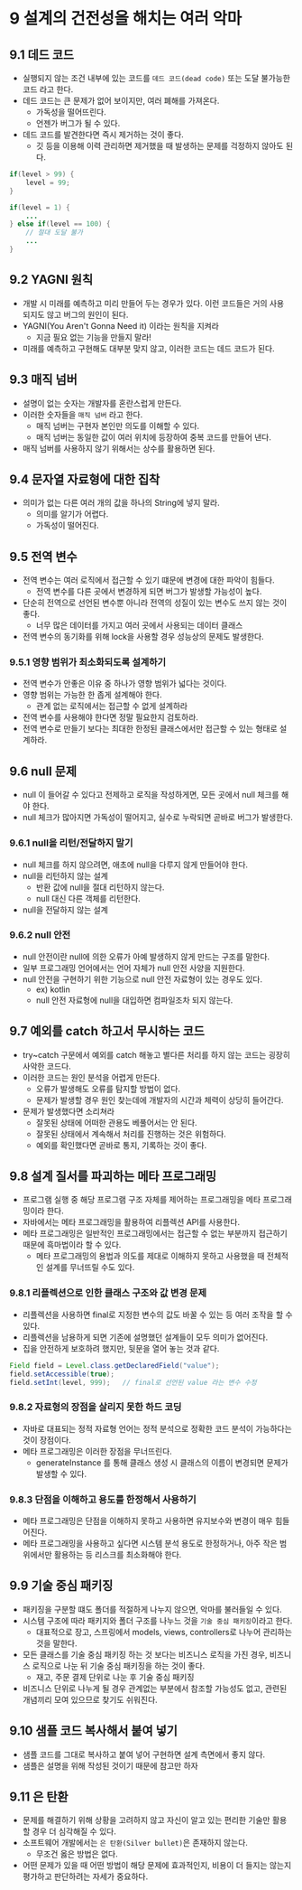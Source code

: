 # 9 설계의 건전성을 해치는 여러 악마

## 9.1 데드 코드

- 실행되지 않는 조건 내부에 있는 코드를 `데드 코드(dead code)` 또는 도달 불가능한 코드 라고 한다.
- 데드 코드는 큰 문제가 없어 보이지만, 여러 폐해를 가져온다.
  - 가독성을 떨어뜨린다.
  - 언젠가 버그가 될 수 있다.
- 데드 코드를 발견한다면 즉시 제거하는 것이 좋다.
  - 깃 등을 이용해 이력 관리하면 제거했을 때 발생하는 문제를 걱정하지 않아도 된다.

```java
if(level > 99) {
    level = 99;
}

if(level = 1) {
    ...
} else if(level == 100) {
    // 절대 도달 불가
    ...
}
```

## 9.2 YAGNI 원칙

- 개발 시 미래를 예측하고 미리 만들어 두는 경우가 있다. 이런 코드들은 거의 사용 되지도 않고 버그의 원인이 된다.
- YAGNI(You Aren't Gonna Need it) 이라는 원칙을 지켜라
  - 지금 필요 없는 기능을 만들지 말라!
- 미래를 예측하고 구현해도 대부분 맞지 않고, 이러한 코드는 데드 코드가 된다.

## 9.3 매직 넘버

- 설명이 없는 숫자는 개발자를 혼란스럽게 만든다.
- 이러한 숫자들을 `매직 넘버` 라고 한다.
  - 매직 넘버는 구현자 본인만 의도를 이해할 수 있다.
  - 매직 넘버는 동일한 값이 여러 위치에 등장하여 중복 코드를 만들어 낸다.
- 매직 넘버를 사용하지 않기 위해서는 상수를 활용하면 된다.

## 9.4 문자열 자료형에 대한 집착

- 의미가 없는 다른 여러 개의 값을 하나의 String에 넣지 말라.
  - 의미를 알기가 어렵다.
  - 가독성이 떨어진다.

## 9.5 전역 변수

- 전역 변수는 여러 로직에서 접근할 수 있기 떄문에 변경에 대한 파악이 힘들다.
  - 전역 변수를 다른 곳에서 변경하게 되면 버그가 발생할 가능성이 높다.
- 단순히 전역으로 선언된 변수뿐 아니라 전역의 성질이 있는 변수도 쓰지 않는 것이 좋다.
  - 너무 많은 데이터를 가지고 여러 곳에서 사용되는 데이터 클래스
- 전역 변수의 동기화를 위해 lock을 사용할 경우 성능상의 문제도 발생한다.

### 9.5.1 영향 범위가 최소화되도록 설계하기

- 전역 변수가 안좋은 이유 중 하나가 영향 범위가 넓다는 것이다.
- 영향 범위는 가능한 한 좁게 설계해야 한다.
  - 관계 없는 로직에서는 접근할 수 없게 설계하라
- 전역 변수를 사용해야 한다면 정말 필요한지 검토하라.
- 전역 변수로 만들기 보다는 최대한 한정된 클래스에서만 접근할 수 있는 형태로 설계하라.

## 9.6 null 문제

- null 이 들어갈 수 있다고 전제하고 로직을 작성하게면, 모든 곳에서 null 체크를 해야 한다.
- null 체크가 많아지면 가독성이 떨어지고, 실수로 누락되면 곧바로 버그가 발생한다.

### 9.6.1 null을 리턴/전달하지 말기

- null 체크를 하지 않으려면, 애초에 null을 다루지 않게 만들어야 한다.
- null을 리턴하지 않는 설계
  - 반환 값에 null을 절대 리턴하지 않는다.
  - null 대신 다른 객체를 리턴한다.
- null을 전달하지 않는 설계

### 9.6.2 null 안전

- null 안전이란 null에 의한 오류가 아예 발생하지 않게 만드는 구조를 말한다.
- 일부 프로그래밍 언어에서는 언어 자체가 null 안전 사양을 지원한다.
- null 안전을 구현하기 위한 기능으로 null 안전 자료형이 있는 경우도 있다.
  - ex) kotlin
  - null 안전 자료형에 null을 대입하면 컴파일조차 되지 않는다.

## 9.7 예외를 catch 하고서 무시하는 코드

- try~catch 구문에서 예외를 catch 해놓고 별다른 처리를 하지 않는 코드는 굉장히 사악한 코드다.
- 이러한 코드는 원인 분석을 어렵게 만든다.
  - 오류가 발생해도 오류를 탐지할 방법이 없다.
  - 문제가 발생할 경우 원인 찾는데에 개발자의 시간과 체력이 상당히 들어간다.
- 문제가 발생했다면 소리쳐라
  - 잘못된 상태에 어떠한 관용도 베풀어서는 안 된다.
  - 잘못된 상태에서 계속해서 처리를 진행하는 것은 위험하다.
  - 예외를 확인했다면 곧바로 통지, 기록하는 것이 좋다.

## 9.8 설계 질서를 파괴하는 메타 프로그래밍

- 프로그램 실행 중 해당 프로그램 구조 자체를 제어하는 프로그래밍을 메타 프로그래밍이라 한다.
- 자바에서는 메타 프로그래밍을 활용하여 리플렉션 API를 사용한다.
- 메타 프로그래밍은 일반적인 프로그래밍에서는 접근할 수 없는 부분까지 접근하기 때문에 흑마법이라 할 수 있다.
  - 메타 프로그래밍의 용법과 의도를 제대로 이해하지 못하고 사용했을 때 전체적인 설계를 무너뜨릴 수도 있다.

### 9.8.1 리플렉션으로 인한 클래스 구조와 값 변경 문제

- 리플렉션을 사용하면 final로 지정한 변수의 값도 바꿀 수 있는 등 여러 조작을 할 수 있다.
- 리플렉션을 남용하게 되면 기존에 설명했던 설계들이 모두 의미가 없어진다.
- 집을 안전하게 보호하려 했지만, 뒷문을 열어 놓는 것과 같다.

```java
Field field = Level.class.getDeclaredField("value");
field.setAccessible(true);
field.setInt(level, 999);   // final로 선언된 value 라는 변수 수정
```

### 9.8.2 자료형의 장점을 살리지 못한 하드 코딩

- 자바로 대표되는 정적 자료형 언어는 정적 분석으로 정확한 코드 분석이 가능하다는 것이 장점이다.
- 메타 프로그래밍은 이러한 장점을 무너뜨린다.
  - generateInstance 를 통해 클래스 생성 시 클래스의 이름이 변경되면 문제가 발생할 수 있다.

### 9.8.3 단점을 이해하고 용도를 한정해서 사용하기

- 메타 프로그래밍은 단점을 이해하지 못하고 사용하면 유지보수와 변경이 매우 힘들어진다.
- 메타 프로그래밍을 사용하고 싶다면 시스템 분석 용도로 한정하거나, 아주 작은 범위에서만 활용하는 등 리스크를 최소화해야 한다.

## 9.9 기술 중심 패키징

- 패키징을 구분할 떄도 폴더를 적절하게 나누지 않으면, 악마를 불러들일 수 있다.
- 시스템 구조에 따라 패키지와 폴더 구조를 나누느 것을 `기술 중심 패키징`이라고 한다.
  - 대표적으로 장고, 스프링에서 models, views, controllers로 나누어 관리하는 것을 말한다.
- 모든 클래스를 기술 중심 패키징 하는 것 보다는 비즈니스 로직을 가진 경우, 비즈니스 로직으로 나눈 뒤 기술 중심 패키징을 하는 것이 좋다.
  - 재고, 주문 결제 단위로 나눈 후 기술 중심 패키징
- 비즈니스 단위로 나누게 될 경우 관계없는 부분에서 참조할 가능성도 없고, 관련된 개념끼리 모여 있으므로 찾기도 쉬워진다.

## 9.10 샘플 코드 복사해서 붙여 넣기

- 샘플 코드를 그대로 복사하고 붙여 넣어 구현하면 설계 측면에서 좋지 않다.
- 샘플은 설명을 위해 작성된 것이기 때문에 참고만 하자

## 9.11 은 탄환

- 문제를 해결하기 위해 상황을 고려하지 않고 자신이 알고 있는 편리한 기술만 활용할 경우 더 심각해질 수 있다.
- 소프트웨어 개발에서는 `은 탄환(Silver bullet)`은 존재하지 않는다.
  - 무조건 옳은 방법은 없다.
- 어떤 문제가 있을 때 어떤 방법이 해당 문제에 효과적인지, 비용이 더 들지는 않는지 평가하고 판단하려는 자세가 중요하다.